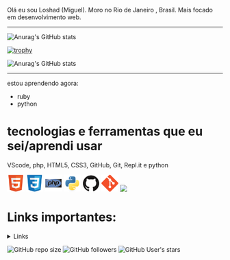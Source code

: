 Olá eu sou Loshad (Miguel).
Moro no Rio de Janeiro , Brasil. 
Mais focado em desenvolvimento web. 


---

![Anurag's GitHub stats](https://github-readme-stats.vercel.app/api?username=Los-had&show_icons=true&theme=tokyonight)

[![trophy](https://github-profile-trophy.vercel.app/?username=Los-had&theme=onedark)](https://github.com/ryo-ma/github-profile-trophy)

![Anurag's GitHub stats](https://github-readme-stats.vercel.app/api/top-langs/?username=los-had&hide=html&layout=compact&theme=tokyonight)

---

estou  aprendendo agora:

* ruby
* python

# tecnologias e ferramentas que eu sei/aprendi usar

<!--
![vscode icon](https://user-images.githubusercontent.com/79226657/118053389-d1031200-b35a-11eb-9907-66f5cc43bb62.png)

![php icon](https://user-images.githubusercontent.com/79226657/118053440-e8da9600-b35a-11eb-8b1e-a1a7410def0c.png)

![github icone](https://user-images.githubusercontent.com/79226657/118053560-1f181580-b35b-11eb-985a-f56c16dd532d.png)

![repl it icon](https://user-images.githubusercontent.com/79226657/118053631-45d64c00-b35b-11eb-9fa5-8a4b1319ea57.png)

![html icon](https://user-images.githubusercontent.com/79226657/118053712-68686500-b35b-11eb-9029-c679bebf3db8.png)

![css icon](https://user-images.githubusercontent.com/79226657/118053767-7a4a0800-b35b-11eb-8e71-6a877bc49d29.png)
-->

VScode, php, HTML5, CSS3, GitHub, Git, Repl.it e python

<img height="40" src="https://raw.githubusercontent.com/devicons/devicon/master/icons/html5/html5-original.svg"> <img height="40" src="https://raw.githubusercontent.com/devicons/devicon/master/icons/css3/css3-original.svg"> <img height="40" src="https://raw.githubusercontent.com/devicons/devicon/master/icons/php/php-original.svg"> <img height="40" src="https://raw.githubusercontent.com/devicons/devicon/master/icons/python/python-original.svg"> <img height="40" src="https://raw.githubusercontent.com/devicons/devicon/master/icons/github/github-original.svg"> <img height="40" src="https://raw.githubusercontent.com/devicons/devicon/master/icons/git/git-original.svg"> <img src="http://img.shields.io/badge/-VS%20Code-000000?style=for-the-badge&logo=Visual-studio-code&logoColor=blue"> 



<!--
<img height="40" src="https://raw.githubusercontent.com/devicons/devicon/master/icons/css3/css3-original.svg">
<img height="40" src="https://raw.githubusercontent.com/devicons/devicon/master/icons/php/php-original.svg">
<img height="40" src="https://raw.githubusercontent.com/devicons/devicon/master/icons/github/github-original.svg">
-->

# Links importantes:

<details title="Links importantes">
        <summary>Links</summary>

<br>

[link do meu grupo no telegram](https://t.me/joinchat/TdG8frMDSzsxZGUx)

[Repl.it](https://replit.com/@Loshad)

</details>

![GitHub repo size](https://img.shields.io/github/repo-size/Los-had/Los-had)
![GitHub followers](https://img.shields.io/github/followers/Los-had?style=social)
![GitHub User's stars](https://img.shields.io/github/stars/Los-had?style=social)
